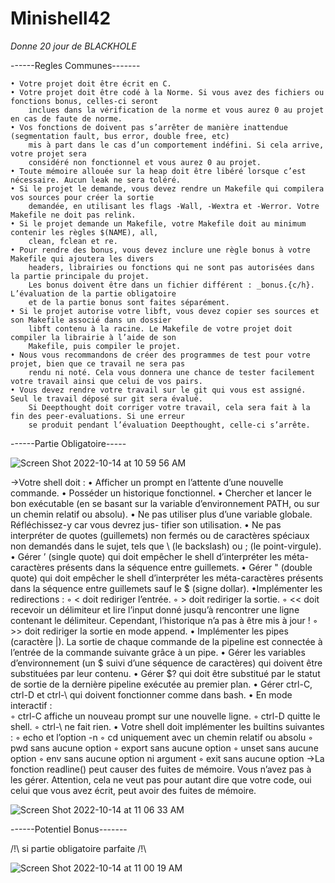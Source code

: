 # Minishell42

_Donne 20 jour de BLACKHOLE_

------Regles Communes-------

	• Votre projet doit être écrit en C.
	• Votre projet doit être codé à la Norme. Si vous avez des fichiers ou fonctions bonus, celles-ci seront
		inclues dans la vérification de la norme et vous aurez 0 au projet en cas de faute de norme.
	• Vos fonctions de doivent pas s’arrêter de manière inattendue (segmentation fault, bus error, double free, etc)
		mis à part dans le cas d’un comportement indéfini. Si cela arrive, votre projet sera
		considéré non fonctionnel et vous aurez 0 au projet.
	• Toute mémoire allouée sur la heap doit être libéré lorsque c’est nécessaire. Aucun leak ne sera toléré.
	• Si le projet le demande, vous devez rendre un Makefile qui compilera vos sources pour créer la sortie
		demandée, en utilisant les flags -Wall, -Wextra et -Werror. Votre Makefile ne doit pas relink.
	• Si le projet demande un Makefile, votre Makefile doit au minimum contenir les règles $(NAME), all,
		clean, fclean et re.
	• Pour rendre des bonus, vous devez inclure une règle bonus à votre Makefile qui ajoutera les divers 
		headers, librairies ou fonctions qui ne sont pas autorisées dans la partie principale du projet.
		Les bonus doivent être dans un fichier différent : _bonus.{c/h}. L’évaluation de la partie obligatoire
		et de la partie bonus sont faites séparément.
	• Si le projet autorise votre libft, vous devez copier ses sources et son Makefile associé dans un dossier 
		libft contenu à la racine. Le Makefile de votre projet doit compiler la librairie à l’aide de son
		Makefile, puis compiler le projet.
	• Nous vous recommandons de créer des programmes de test pour votre projet, bien que ce travail ne sera pas
		rendu ni noté. Cela vous donnera une chance de tester facilement votre travail ainsi que celui de vos pairs.
	• Vous devez rendre votre travail sur le git qui vous est assigné. Seul le travail déposé sur git sera évalué.
		Si Deepthought doit corriger votre travail, cela sera fait à la fin des peer-evaluations. Si une erreur
		se produit pendant l’évaluation Deepthought, celle-ci s’arrête.

------Partie Obligatoire-----

![Screen Shot 2022-10-14 at 10 59 56 AM](https://user-images.githubusercontent.com/90134090/195809050-7219dd8e-3d77-4a3b-b855-2f5ff8dd27a7.png)

->Votre shell doit :
    • Afficher un prompt en l’attente d’une nouvelle commande.
    • Posséder un historique fonctionnel.
    • Chercher et lancer le bon exécutable (en se basant sur la variable d’environnement PATH, ou sur un
        chemin relatif ou absolu).
    • Ne pas utiliser plus d’une variable globale. Réfléchissez-y car vous devrez jus- tifier son utilisation.
    • Ne pas interpréter de quotes (guillemets) non fermés ou de caractères spéciaux non demandés dans le sujet, 
		tels que \ (le backslash) ou ; (le point-virgule).
    • Gérer ’ (single quote) qui doit empêcher le shell d’interpréter les méta-caractères présents dans la séquence
		entre guillemets.
    • Gérer " (double quote) qui doit empêcher le shell d’interpréter les méta-caractères présents dans la séquence
		entre guillemets sauf le $ (signe dollar).
	•Implémenter les redirections :
		◦ < doit rediriger l’entrée.
		◦ > doit rediriger la sortie.
		◦ << doit recevoir un délimiteur et lire l’input donné jusqu’à rencontrer une ligne contenant le délimiteur.
			Cependant, l’historique n’a pas à être mis à jour !
		◦ >> doit rediriger la sortie en mode append.
	• Implémenter les pipes (caractère |). La sortie de chaque commande de la pipeline
	est connectée à l’entrée de la commande suivante grâce à un pipe.
	• Gérer les variables d’environnement (un $ suivi d’une séquence de caractères)
	qui doivent être substituées par leur contenu.
	• Gérer $? qui doit être substitué par le statut de sortie de la dernière pipeline exécutée au premier plan.
	• Gérer ctrl-C, ctrl-D et ctrl-\ qui doivent fonctionner comme dans bash.
	• En mode interactif :	
		◦ ctrl-C affiche un nouveau prompt sur une nouvelle ligne. ◦ ctrl-D quitte le shell.
		◦ ctrl-\ ne fait rien.
	• Votre shell doit implémenter les builtins suivantes :
		◦ echo et l’option -n
		◦ cd uniquement avec un chemin relatif ou absolu ◦ pwd sans aucune option
		◦ export sans aucune option
	◦ unset sans aucune option
	◦ env sans aucune option ni argument
	◦ exit sans aucune option
->La fonction readline() peut causer des fuites de mémoire. Vous n’avez pas à les gérer. Attention, cela ne veut pas
	pour autant dire que votre code, oui celui que vous avez écrit, peut avoir des fuites de mémoire.

![Screen Shot 2022-10-14 at 11 06 33 AM](https://user-images.githubusercontent.com/90134090/195809147-5d110a62-0b5c-480d-b630-c00631e94988.png)

------Potentiel Bonus-------

/!\ si partie obligatoire parfaite /!\

![Screen Shot 2022-10-14 at 11 00 19 AM](https://user-images.githubusercontent.com/90134090/195809108-25d8acc7-5014-4f85-bb26-81015dcf214f.png)

